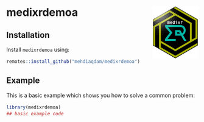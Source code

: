 
# medixrdemoa <img src="man/figures/logo.png" align="right" height="139" alt="" />

<!-- badges: start -->
<!-- badges: end -->

## Installation

Install `medixrdemoa` using:
``` r
remotes::install_github("mehdiaqdam/medixrdemoa")
```

## Example

This is a basic example which shows you how to solve a common problem:

``` r
library(medixrdemoa)
## basic example code
```

